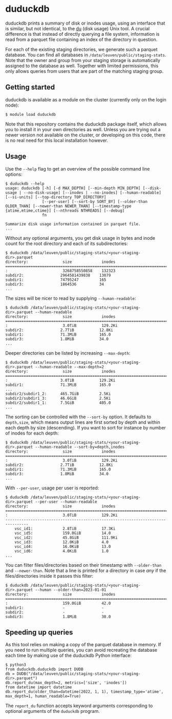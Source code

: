 # duduckdb

duduckdb prints a summary of disk or inodes usage, using an
interface that is similar, but not identical, to the
[du](https://man7.org/linux/man-pages/man1/du.1.html) (disk usage) 
Unix tool. A crucial difference is that instead of directly querying a file
system, information is read from a parquet file containing an index of the
directory in question.

For each of the existing staging directories, we generate such a parquet
database. You can find all databases in `/data/leuven/public/staging-stats`.
Note that the owner and group from your staging storage is automatically assigned
to the database as well. Together with limited permissions, this only allows
queries from users that are part of the matching staging group.

## Getting started

duduckdb is available as a module on the cluster (currently only on the login node):

```
$ module load duduckdb
```

Note that this repository contains the duduckdb package itself, which allows you to
install it in your own directories as well. Unless you are trying out a newer version
not available on the cluster, or developing on this code, there is no real need for
this local installation however.

## Usage

Use the `--help` flag to get an overview of the possible command line options:

```
$ duduckdb --help
usage: duduckdb [-h] [-d MAX_DEPTH] [--min-depth MIN_DEPTH] [--disk-usage | --no-disk-usage] [--inodes | --no-inodes] [--human-readable] [--si-units] [--top-directory TOP_DIRECTORY]
                [--per-user] [--sort-by SORT_BY] [--older-than OLDER_THAN] [--newer-than NEWER_THAN] [--timestamp-type {atime,mtime,ctime}] [--nthreads NTHREADS] [--debug]
                fn

Summarize disk usage information contained in parquet file.
...
```

Without any optional arguments, you get disk usage in bytes and inode count
for the root directory and each of its subdirectories:

```
$ duduckdb /data/leuven/public/staging-stats/<your-staging-dir>.parquet
directory:               size             inodes
================================================================================
:                        3268758550858    132323
subdir2:                2964581439838    13079
subdir1:                74795247         165
subdir3:                1864536          34
...
```

The sizes will be nicer to read by supplying `--human-readable`:

```
$ duduckdb /data/leuven/public/staging-stats/<your-staging-dir>.parquet --human-readable
directory:               size             inodes
================================================================================
:                        3.0TiB           129.2Ki
subdir2:                2.7TiB           12.8Ki
subdir1:                71.3MiB          165.0
subdir3:                1.8MiB           34.0
...
```

Deeper directories can be listed by increasing `--max-depth`:

```
$ duduckdb /data/leuven/public/staging-stats/<your-staging-dir>.parquet --human-readable --max-depth=2
directory:               size             inodes
================================================================================
:                       3.0TiB           129.2Ki
subdir1:                71.3MiB          165.0
...
subdir2/subdir1_2:      465.7GiB         2.5Ki
subdir2/subdir1_3:      46.6GiB          2.5Ki
subdir2/subdir1_1:      7.5GiB           405.0
...
```

The sorting can be controlled with the `--sort-by` option. It defaults to
`depth,size`, which means output lines are first sorted by depth and within
each depth by size (descending). If you want to sort for instance by number
of inodes for each depth:

```
$ duduckdb /data/leuven/public/staging-stats/<your-staging-dir>.parquet --human-readable --sort-by=depth,inodes
directory:               size             inodes
================================================================================
:                        3.0TiB           129.2Ki
subdir2:                2.7TiB           12.8Ki
subdir1:                71.3MiB          165.0
subdir3:                1.8MiB           34.0
...
```

With `--per-user`, usage per user is reported:

```
$ duduckdb /data/leuven/public/staging-stats/<your-staging-dir>.parquet --per-user --human-readable
directory:               size             inodes
================================================================================
:                        3.0TiB           129.2Ki
--------------------------------------------------------------------------------
    vsc_id1:             2.8TiB           17.3Ki
    vsc_id5:             159.0GiB         14.0
    vsc_id2:             45.8GiB          111.9Ki
    vsc_id3:             12.0KiB          4.0
    vsc_id4:             16.0KiB          13.0
    vsc_id6:             4.0KiB           1.0
...
```

You can filter files/directories based on their timestamp with `--older-than`
and `--newer-than`. Note that a line is printed for a directory in case *any*
if the files/directories inside it passes this filter:

```
$ duduckdb /data/leuven/public/staging-stats/<your-staging-dir>.parquet --human --older-than=2023-01-01
directory:               size             inodes
================================================================================
:                        159.0GiB         42.0
subdir1:                 -                -
subdir2:                 -                -
subdir3:                 1.8MiB           30.0
```


## Speeding up queries

As this tool relies on making a copy of the parquet database in memory. If you need
to run multiple queries, you can avoid recreating the database each time by making
use of the duduckdb Python interface:

```
$ python3
from duduckdb.duduckdb import DUDB
db = DUDB("/data/leuven/public/staging-stats/<your-staging-dir>.parquet")
db.report_du(max_depth=2, metrics=['size', 'inodes'])
from datetime import datetime
db.report_du(older_than=datetime(2022, 1, 1), timestamp_type='atime', max_depth=1, human_readable=True)
```

The `report_du` function accepts keyword arguments corresponding to optional
arguments of the `duduckdb` program.
